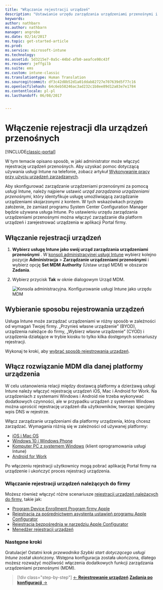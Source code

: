 ```yaml
---
title: "Włączanie rejestracji urządzeń"
description: "Ustawianie urzędu zarządzania urządzeniami przenośnymi i włączanie rejestracji urządzeń z systemami iOS, Windows, Android i Mac."
keywords: 
author: nathbarn
ms.author: nathbarn
manager: angrobe
ms.date: 02/14/2017
ms.topic: get-started-article
ms.prod: 
ms.service: microsoft-intune
ms.technology: 
ms.assetid: 5d3215e7-0a5c-44bd-afb0-aeafce98c43f
ms.reviewer: jeffgilb
ms.suite: ems
ms.custom: intune-classic
ms.translationtype: Human Translation
ms.sourcegitcommit: df3c42d8b52d1a01ddab82727e707639d5f77c16
ms.openlocfilehash: 64c6eb58246ac3ad232c1b8ee89d12a83e7e1784
ms.contentlocale: pl-pl
ms.lasthandoff: 06/08/2017


---
```


# <a name="enable-enrollment-for-mobile-devices"></a>Włączenie rejestracji dla urządzeń przenośnych

[!INCLUDE[classic-portal](../includes/classic-portal.md)]

W tym temacie opisano sposób, w jaki administrator może włączyć rejestrację urządzeń przenośnych. Aby uzyskać pomoc dotyczącą używania usługi Intune na telefonie, zobacz artykuł [Wykonywanie pracy przy użyciu urządzeń zarządzanych](https://docs.microsoft.com/intune-user-help/company-portal-frequently-asked-questions).

Aby skonfigurować zarządzanie urządzeniami przenośnymi za pomocą usługi Intune, należy najpierw ustawić *urząd zarządzania urządzeniami przenośnymi*, który identyfikuje usługę umożliwiającą zarządzanie urządzeniami skojarzonymi z kontem. W tych wskazówkach przyjęto założenie, że zamiast programu System Center Configuration Manager będzie używana usługa Intune. Po ustawieniu urzędu zarządzania urządzeniami przenośnymi można włączyć zarządzanie dla platform urządzeń i zarejestrować urządzenia w aplikacji Portal firmy.

## <a name="enable-device-enrollment"></a>Włączanie rejestracji urządzeń

1. **Wybierz usługę Intune jako swój urząd zarządzania urządzeniami przenośnymi**
   . W [konsoli administracyjnej usługi Intune](https://manage.microsoft.com/) wybierz kolejno pozycje **Administracja** > **Zarządzanie urządzeniami przenośnymi** i wybierz opcję **Set MDM Authority** (Ustaw urząd MDM) w obszarze **Zadania**.  

2. Wybierz przycisk **Tak** w oknie dialogowym Urząd MDM.

    ![Konsola administracyjna. Konfigurowanie usługi Intune jako urzędu MDM](../media/intune-mdm-authority.png)

## <a name="choose-how-to-enroll-devices"></a>Wybieranie sposobu rejestrowania urządzeń

Usługa Intune może zarządzać urządzeniami w różny sposób w zależności od wymagań Twojej firmy. „Przynieś własne urządzenie” (BYOD), urządzenia należące do firmy, „Wybierz własne urządzenie” (CYOD) i urządzenia działające w trybie kiosku to tylko kilka dostępnych scenariuszy rejestracji.

Wykonaj te kroki, aby [wybrać sposób rejestrowania urządzeń](choose-how-to-enroll-devices1.md).

## <a name="enable-mdm-for-your-device-platform"></a>Włącz rozwiązanie MDM dla danej platformy urządzenia
W celu ustanowienia relacji między dostawcą platformy a dzierżawą usługi Intune należy włączyć rejestrację urządzeń iOS, Mac i Android for Work. Na urządzeniach z systemami Windows i Android nie trzeba wykonywać dodatkowych czynności, ale w przypadku urządzeń z systemem Windows można uprościć rejestrację urządzeń dla użytkowników, tworząc specjalny wpis DNS w rejestrze.

Włącz zarządzanie urządzeniami dla platformy urządzenia, którą chcesz zarządzać. Wymagania różnią się w zależności od używanej platformy:

- [iOS i Mac OS](/intune-classic/deploy-use/set-up-ios-and-mac-management-with-microsoft-intune)
- [Windows 10 i Windows Phone](/intune-classic/deploy-use/set-up-windows-device-management-with-microsoft-intune)
- [Komputer PC z systemem Windows](/intune-classic/deploy-use/manage-windows-pcs-with-microsoft-intune) (klient oprogramowania usługi Intune)
- [Android for Work](/intune-classic/deploy-use/set-up-android-for-work)

Po włączeniu rejestracji użytkownicy mogą pobrać aplikację Portal firmy na urządzenie i ukończyć proces rejestracji urządzenia.

### <a name="enable-company-owned-device-enrollment"></a>Włączanie rejestracji urządzeń należących do firmy
Możesz również włączyć różne scenariusze [rejestracji urządzeń należących do firmy](/intune-classic/deploy-use/manage-corporate-owned-devices), takie jak:
- [Program Device Enrollment Program firmy Apple](/intune-classic/deploy-use/ios-device-enrollment-program-in-microsoft-intune)
- [Rejestracja za pośrednictwem asystenta ustawień programu Apple Configurator](/intune-classic/deploy-use/ios-setup-assistant-enrollment-in-microsoft-intune)
- [Rejestracja bezpośrednia w narzędziu Apple Configurator](/intune-classic/deploy-use/ios-direct-enrollment-in-microsoft-intune)
- [Menedżer rejestracji urządzeń](/intune-classic/deploy-use/enroll-corporate-owned-devices-with-the-device-enrollment-manager-in-microsoft-intune)

### <a name="next-steps"></a>Następne kroki
Gratulacje! Ostatni krok *przewodnika Szybki start dotyczącego usługi Intune* został ukończony. Wstępna konfiguracja została ukończona, dlatego możesz rozważyć możliwość włączenia dodatkowych funkcji zarządzania urządzeniami przenośnymi (MDM).

>[!div class="step-by-step"]
>[&larr; **Rejestrowanie urządzeń**](.\start-with-a-paid-subscription-to-microsoft-intune-step-8.md)     [**Zadania po konfiguracji** &rarr;](.\post-configuration-tasks.md)  

